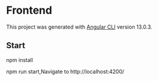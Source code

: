 # Frontend

This project was generated with [Angular CLI](https://github.com/angular/angular-cli) version 13.0.3.

## Start
npm install

npm run start,Navigate to http://localhost:4200/






